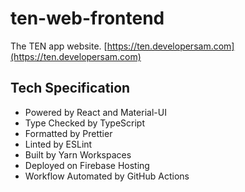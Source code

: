 # ten-web-frontend

The TEN app website. [https://ten.developersam.com](https://ten.developersam.com)

## Tech Specification

- Powered by React and Material-UI
- Type Checked by TypeScript
- Formatted by Prettier
- Linted by ESLint
- Built by Yarn Workspaces
- Deployed on Firebase Hosting
- Workflow Automated by GitHub Actions
